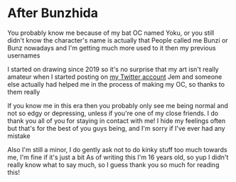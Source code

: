 # After Bunzhida
You probably know me because of my bat OC named Yoku, or you still didn't know the character's name is actually that
People called me Bunzi or Bunz nowadays and I'm getting much more used to it then my previous usernames

I started on drawing since 2019 so it's no surprise that my art isn't really amateur when I started posting on [my Twitter account](https://twitter.com/bunzhida)
Jem and someone else actually had helped me in the process of making my OC, so thanks to them really

If you know me in this era then you probably only see me being normal and not so edgy or depressing, unless if you're one of my close friends. I do thank you all of you for staying in contact with me!
I hide my feelings often but that's for the best of you guys being, and I'm sorry if I've ever had any mistake

Also I'm still a minor, I do gently ask not to do kinky stuff too much towards me, I'm fine if it's just a bit
As of writing this I'm 16 years old, so yup
I didn't really know what to say much, so I guess thank you so much for reading this!
